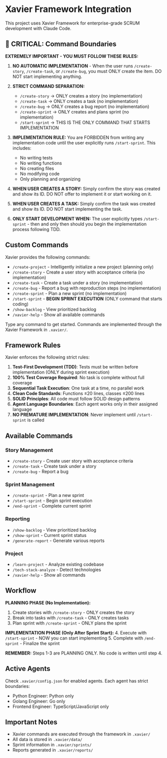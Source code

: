 # Xavier Framework Integration

This project uses Xavier Framework for enterprise-grade SCRUM development with Claude Code.

## 🚨 CRITICAL: Command Boundaries

**EXTREMELY IMPORTANT - YOU MUST FOLLOW THESE RULES:**

1. **NO AUTOMATIC IMPLEMENTATION** - When the user runs `/create-story`, `/create-task`, or `/create-bug`, you must ONLY create the item. DO NOT start implementing anything.

2. **STRICT COMMAND SEPARATION:**
   - `/create-story` → ONLY creates a story (no implementation)
   - `/create-task` → ONLY creates a task (no implementation)
   - `/create-bug` → ONLY creates a bug report (no implementation)
   - `/create-sprint` → ONLY creates and plans sprint (no implementation)
   - `/start-sprint` → THIS IS THE ONLY COMMAND THAT STARTS IMPLEMENTATION

3. **IMPLEMENTATION RULE:** You are FORBIDDEN from writing any implementation code until the user explicitly runs `/start-sprint`. This includes:
   - No writing tests
   - No writing functions
   - No creating files
   - No modifying code
   - Only planning and organizing

4. **WHEN USER CREATES A STORY:** Simply confirm the story was created and show its ID. DO NOT offer to implement it or start working on it.

5. **WHEN USER CREATES A TASK:** Simply confirm the task was created and show its ID. DO NOT start implementing the task.

6. **ONLY START DEVELOPMENT WHEN:** The user explicitly types `/start-sprint` - then and only then should you begin the implementation process following TDD.

## Custom Commands

Xavier provides the following commands:

- `/create-project` - Intelligently initialize a new project (planning only)
- `/create-story` - Create a user story with acceptance criteria (no implementation)
- `/create-task` - Create a task under a story (no implementation)
- `/create-bug` - Report a bug with reproduction steps (no implementation)
- `/create-sprint` - Plan a new sprint (no implementation)
- `/start-sprint` - **BEGIN SPRINT EXECUTION** (ONLY command that starts coding)
- `/show-backlog` - View prioritized backlog
- `/xavier-help` - Show all available commands

Type any command to get started. Commands are implemented through the Xavier Framework in `.xavier/`.

## Framework Rules

Xavier enforces the following strict rules:
1. **Test-First Development (TDD)**: Tests must be written before implementation (ONLY during sprint execution)
2. **100% Test Coverage Required**: No task is complete without full coverage
3. **Sequential Task Execution**: One task at a time, no parallel work
4. **Clean Code Standards**: Functions ≤20 lines, classes ≤200 lines
5. **SOLID Principles**: All code must follow SOLID design patterns
6. **Agent Language Boundaries**: Each agent works only in their assigned language
7. **NO PREMATURE IMPLEMENTATION**: Never implement until `/start-sprint` is called

## Available Commands

### Story Management
- `/create-story` - Create user story with acceptance criteria
- `/create-task` - Create task under a story
- `/create-bug` - Report a bug

### Sprint Management
- `/create-sprint` - Plan a new sprint
- `/start-sprint` - Begin sprint execution
- `/end-sprint` - Complete current sprint

### Reporting
- `/show-backlog` - View prioritized backlog
- `/show-sprint` - Current sprint status
- `/generate-report` - Generate various reports

### Project
- `/learn-project` - Analyze existing codebase
- `/tech-stack-analyze` - Detect technologies
- `/xavier-help` - Show all commands

## Workflow

**PLANNING PHASE (No Implementation):**
1. Create stories with `/create-story` - ONLY creates the story
2. Break into tasks with `/create-task` - ONLY creates tasks
3. Plan sprint with `/create-sprint` - ONLY plans the sprint

**IMPLEMENTATION PHASE (Only After Sprint Start):**
4. Execute with `/start-sprint` - NOW you can start implementing
5. Complete with `/end-sprint` - Finalize the sprint

**REMEMBER:** Steps 1-3 are PLANNING ONLY. No code is written until step 4.

## Active Agents

Check `.xavier/config.json` for enabled agents. Each agent has strict boundaries:
- Python Engineer: Python only
- Golang Engineer: Go only
- Frontend Engineer: TypeScript/JavaScript only

## Important Notes

- Xavier commands are executed through the framework in `.xavier/`
- All data is stored in `.xavier/data/`
- Sprint information in `.xavier/sprints/`
- Reports generated in `.xavier/reports/`
